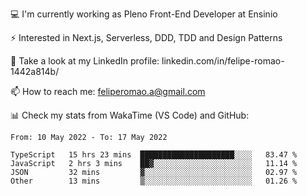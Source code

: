 💻 I'm currently working as Pleno Front-End Developer at Ensinio

⚡ Interested in Next.js, Serverless, DDD, TDD and Design Patterns

👥 Take a look at my LinkedIn profile: linkedin.com/in/felipe-romao-1442a814b/

📫 How to reach me: feliperomao.a@gmail.com

📊 Check my stats from WakaTime (VS Code) and GitHub:

<!--START_SECTION:waka-->

```text
From: 10 May 2022 - To: 17 May 2022

TypeScript   15 hrs 23 mins  █████████████████████░░░░   83.47 %
JavaScript   2 hrs 3 mins    ██▓░░░░░░░░░░░░░░░░░░░░░░   11.14 %
JSON         32 mins         ▓░░░░░░░░░░░░░░░░░░░░░░░░   02.97 %
Other        13 mins         ▒░░░░░░░░░░░░░░░░░░░░░░░░   01.26 %
```

<!--END_SECTION:waka-->
